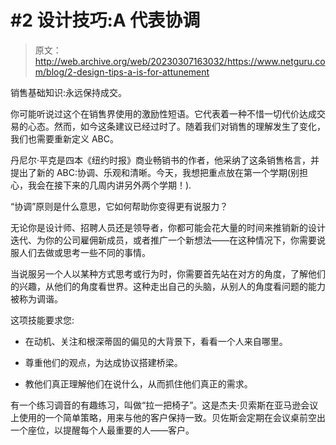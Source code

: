 # #2 设计技巧:A 代表协调

> 原文：<http://web.archive.org/web/20230307163032/https://www.netguru.com/blog/2-design-tips-a-is-for-attunement>

 销售基础知识:永远保持成交。

你可能听说过这个在销售界使用的激励性短语。它代表着一种不惜一切代价达成交易的心态。然而，如今这条建议已经过时了。随着我们对销售的理解发生了变化，我们也需要重新定义 ABC。

丹尼尔·平克是四本《纽约时报》商业畅销书的作者，他采纳了这条销售格言，并提出了新的 ABC:协调、乐观和清晰。今天，我想把重点放在第一个学期(别担心，我会在接下来的几周内讲另外两个学期！).

“协调”原则是什么意思，它如何帮助你变得更有说服力？

无论你是设计师、招聘人员还是领导者，你都可能会花大量的时间来推销新的设计迭代、为你的公司雇佣新成员，或者推广一个新想法——在这种情况下，你需要说服人们去做或思考一些不同的事情。

当说服另一个人以某种方式思考或行为时，你需要首先站在对方的角度，了解他们的兴趣，从他们的角度看世界。这种走出自己的头脑，从别人的角度看问题的能力被称为调谐。

这项技能要求您:

*   在动机、关注和根深蒂固的偏见的大背景下，看看一个人来自哪里。

*   尊重他们的观点，为达成协议搭建桥梁。

*   教他们真正理解他们在说什么，从而抓住他们真正的需求。

有一个练习调音的有趣练习，叫做“拉一把椅子”。这是杰夫·贝索斯在亚马逊会议上使用的一个简单策略，用来与他的客户保持一致。贝佐斯会定期在会议桌前空出一个座位，以提醒每个人最重要的人——客户。